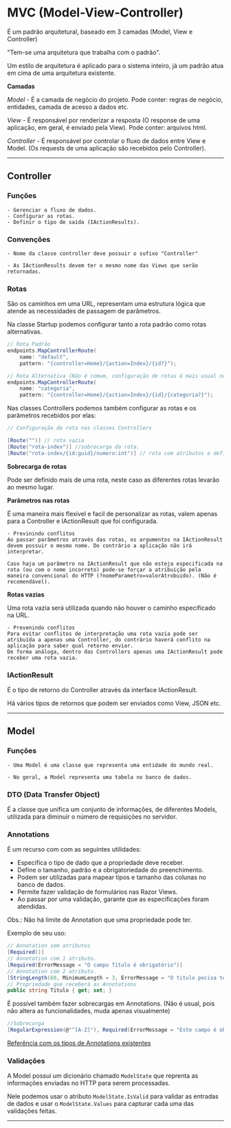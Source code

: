 
# MVC (Model-View-Controller) 

É um padrão arquitetural, baseado em 3 camadas (Model, View e Controller)

"Tem-se uma arquitetura que trabalha com o padrão".

Um estilo de arquitetura é aplicado para o sistema inteiro, já um padrão atua em cima de uma arquitetura existente.

**Camadas**

*Model* - É a camada de negócio do projeto. Pode conter: regras de negócio, entidades, camada de acesso a dados etc.

*View* - É responsável por renderizar a resposta (O response de uma aplicação, em geral, é enviado pela View). Pode conter: arquivos html.

*Controller* - É responsável por controlar o fluxo de dados entre View e Model. (Os requests de uma aplicação são recebidos pelo Controller).

***

## Controller

### Funções
	- Gerenciar o fluxo de dados.
	- Configurar as rotas.
	- Definir o tipo de saída (IActionResults).

### Convenções
	- Nome da classe controller deve possuir o sufixo "Controller"

	- As IActionResults devem ter o mesmo nome das Views que serão retornadas.

### Rotas

São os caminhos em uma URL, representam uma estrutura lógica que atende as necessidades de passagem de parâmetros.

Na classe Startup podemos configurar tanto a rota padrão como rotas alternativas.

```C# 
// Rota Padrão
endpoints.MapControllerRoute(
    name: "default",
    pattern: "{controller=Home}/{action=Index}/{id?}");
```
```C# 
// Rota Alternativa (Não é comum, configuração de rotas é mais usual no Controller)
endpoints.MapControllerRoute(
    name: "categoria",
    pattern: "{controller=Home}/{action=Index}/{id}/{categoria?}");
```

Nas classes Controllers podemos também configurar as rotas e os parâmetros recebidos por elas:

```C# 
// Configuração de rota nas classes Controllers

[Route("")] // rota vazia
[Route("rota-index")] //sobrecarga da rota.
[Route("rota-index/{id:guid}/numero:int")] // rota com atributos e definição do tipo de dado.
```

**Sobrecarga de rotas**

Pode ser definido mais de uma rota, neste caso as diferentes rotas levarão ao mesmo lugar.

**Parâmetros nas rotas**

É uma maneira mais flexivel e facil de personalizar as rotas, valem apenas para a Controller e IActionResult que foi configurada. 

	- Previnindo conflitos
	Ao passar parâmetros através das rotas, os argumentos na IActionResult devem possuir o mesmo nome. Do contrário a aplicação não irá interpretar.

	Caso haja um parâmetro na IActionResult que não esteja especificada na rota (ou com o nome incorreto) pode-se forçar a atribuição pela maneira convencional do HTTP (?nomeParametro=valorAtrobuido). (Não é recomendável).

**Rotas vazias**

Uma rota vazia será utilizada quando não houver o caminho especificado na URL.

	- Prevenindo conflitos
	Para evitar conflitos de interpretação uma rota vazia pode ser atribuída a apenas uma Controller, do contrário haverá conflito na aplicação para saber qual retorno enviar.
	De forma análoga, dentro das Controllers apenas uma IActionResult pode receber uma rota vazia.

### IActionResult

É o tipo de retorno do Controller através da interface IActionResult.

Há vários tipos de retornos que podem ser enviados como View, JSON etc.

***

## Model

### Funções
    - Uma Model é uma classe que representa uma entidade do mundo real.

    - No geral, a Model representa uma tabela no banco de dados.

### DTO (Data Transfer Object)

É a classe que unifica um conjunto de informações, de diferentes Models, utilizada para diminuir o número de requisições no servidor.

### Annotations

É um recurso com com as seguintes utilidades:

- Especifica o tipo de dado que a propriedade deve receber.
- Define o tamanho, padrão e a obrigatoriedade do preenchimento.
- Podem ser utilizadas para mapear tipos e tamanho das colunas no banco de dados.
- Permite fazer validação de formulários nas Razor Views.
- Ao passar por uma validação, garante que as especificações foram atendidas.

Obs.: Não há limite de Annotation que uma propriedade pode ter.

Exemplo de seu uso:
```C#
// Annotation sem atributos
[Required()]
// Annotation com 1 atributo.
[Required(ErrorMessage = "O campo Título é obrigatório")]
// Annotation com 2 atributo.
[StringLength(60, MinimumLength = 3, ErrorMessage = "O titulo pecisa ter entre 3 e 60 caracteres.")]
// Propriedade que receberá as Annotations
public string Titulo { get; set; }
```
É possível também fazer sobrecargas em Annotations. (Não é usual, pois não altera as funcionalidades, muda apenas visualmente)
```C#
//Sobrecarga
[RegularExpression(@"^[A-Z]"), Required(ErrorMessage = "Este campo é obrigatório")]

```
[Referência com os tipos de Annotations existentes](https://docs.microsoft.com/en-us/dotnet/api/system.componentmodel.dataannotations?view=net-5.0)


### Validações

A Model possui um dicionário chamado `ModelState` que reprenta as informações enviadas no HTTP para serem processadas.

Nele podemos usar o atributo `ModelState.IsValid` para validar as entradas de dados e usar o `ModelState.Values` para capturar cada uma das validações feitas.

***

